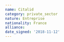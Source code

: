 ```yaml
---
name: Citalid
category: private_sector
nature: Entreprise
nationality: France
alliance: 
date_signed: '2018-11-12'
---
```

    